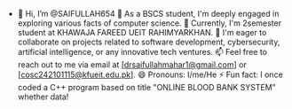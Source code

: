 - 👋 Hi, I’m @SAIFULLAH654
  👀 As a BSCS student, I'm deeply engaged in exploring various facts of computer science.
🌱 Currently, I'm 2semester student at KHAWAJA FAREED UEIT RAHIMYARKHAN.
💞️ I'm eager to collaborate on projects related to software development, cybersecurity, artificial intelligence, or any innovative tech ventures.
📫 Feel free to reach out to me via email at [drsaifullahmahar1@gmail.com] or [cosc242101115@kfueit.edu.pk].
😄 Pronouns: I/me/He
⚡ Fun fact: I once coded a C++ program based on title "ONLINE BLOOD BANK SYSTEM" whether data!

<!---
SAIFULLAH654/SAIFULLAH654 is a ✨ special ✨ repository because its `README.md` (this file) appears on your GitHub profile.
You can click the Preview link to take a look at your changes.
--->

